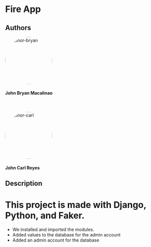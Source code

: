 # Fire App
## Authors
<img src="https://avatars.githubusercontent.com/u/114970133?v=4" alt="author-bryan" style="border-radius:50%;" width="150">

#### John Bryan Macalinao 

<br>
<br>

<img src="https://avatars.githubusercontent.com/u/103120453?v=4" alt="author-carl" style="border-radius:50%;" width="150">

#### John Carl Reyes <br>

## Description

# This project is made with Django, Python, and Faker.
* We installed and imported the modules.
* Added values to the database for the admin account
* Added an admin account for the database
